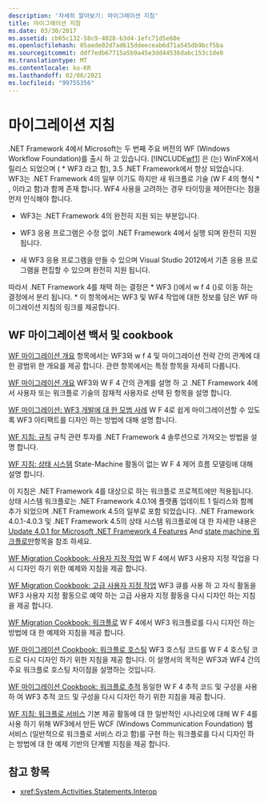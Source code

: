 ```yaml
---
description: '자세히 알아보기: 마이그레이션 지침'
title: 마이그레이션 지침
ms.date: 03/30/2017
ms.assetid: cb65c132-58c9-4028-b3d4-1efc71d5e60e
ms.openlocfilehash: 05aede02d7ad615ddeeceab6d71a545db9bcf5ba
ms.sourcegitcommit: ddf7edb67715a5b9a45e3dd44536dabc153c1de0
ms.translationtype: MT
ms.contentlocale: ko-KR
ms.lasthandoff: 02/06/2021
ms.locfileid: "99755356"
---
```

# <a name="migration-guidance"></a>마이그레이션 지침

.NET Framework 4에서 Microsoft는 두 번째 주요 버전의 WF (Windows Workflow Foundation)를 출시 하 고 있습니다. [!INCLUDE[wf1](../../../includes/wf1-md.md)] 은 (는) WinFX에서 릴리스 되었으며 ( \* WF3 라고 함), 3.5 .NET Framework에서 향상 되었습니다. WF3는 .NET Framework 4의 일부 이기도 하지만 새 워크플로 기술 (W F 4의 형식 \* , 이라고 함)과 함께 존재 합니다. WF4 사용을 고려하는 경우 타이밍을 제어한다는 점을 먼저 인식해야 합니다.

- WF3는 .NET Framework 4의 완전히 지원 되는 부분입니다.

- WF3 응용 프로그램은 수정 없이 .NET Framework 4에서 실행 되며 완전히 지원 됩니다.

- 새 WF3 응용 프로그램을 만들 수 있으며 Visual Studio 2012에서 기존 응용 프로그램을 편집할 수 있으며 완전히 지원 됩니다.

 따라서 .NET Framework 4를 채택 하는 결정은 \* WF3 ()에서 w f 4 ()로 이동 하는 결정에서 분리 됩니다. \* 이 항목에서는 WF3 및 WF4 작업에 대한 정보를 담은 WF 마이그레이션 지침의 링크를 제공합니다.

## <a name="wf-migration-white-papers-and-cookbooks"></a>WF 마이그레이션 백서 및 cookbook

 [WF 마이그레이션 개요](/previous-versions/appfabric/ff383417(v=azure.10)) 항목에서는 WF3와 w f 4 및 마이그레이션 전략 간의 관계에 대 한 광범위 한 개요를 제공 합니다. 관련 항목에서는 특정 항목을 자세히 다룹니다.

 [WF 마이그레이션 개요](/previous-versions/appfabric/ff383417(v=azure.10)) WF3와 W F 4 간의 관계를 설명 하 고 .NET Framework 4에서 사용자 또는 워크플로 기술의 잠재적 사용자로 선택 된 항목을 설명 합니다.

 [WF 마이그레이션: WF3 개발에 대 한 모범 사례](/previous-versions/appfabric/ff383417(v=azure.10)) W F 4로 쉽게 마이그레이션할 수 있도록 WF3 아티팩트를 디자인 하는 방법에 대해 설명 합니다.

 [WF 지침: 규칙](/previous-versions/appfabric/ff383417(v=azure.10)) 규칙 관련 투자를 .NET Framework 4 솔루션으로 가져오는 방법을 설명 합니다.

 [WF 지침: 상태 시스템](/previous-versions/appfabric/ff383417(v=azure.10)) State-Machine 활동이 없는 W F 4 제어 흐름 모델링에 대해 설명 합니다.

 이 지침은 .NET Framework 4를 대상으로 하는 워크플로 프로젝트에만 적용됩니다. 상태 시스템 워크플로는 .NET Framework 4.0.1에 플랫폼 업데이트 1 릴리스와 함께 추가 되었으며 .NET Framework 4.5의 일부로 포함 되었습니다. .NET Framework 4.0.1-4.0.3 및 .NET Framework 4.5의 상태 시스템 워크플로에 대 한 자세한 내용은 [Update 4.0.1 for Microsoft .NET Framework 4 Features](/previous-versions/dotnet/netframework-4.0/hh290669(v=vs.100)) And [state machine 워크플로만](state-machine-workflows.md)항목을 참조 하세요.

 [WF Migration Cookbook: 사용자 지정 작업](/previous-versions/appfabric/ff383417(v=azure.10)) W F 4에서 WF3 사용자 지정 작업을 다시 디자인 하기 위한 예제와 지침을 제공 합니다.

 [WF Migration Cookbook: 고급 사용자 지정 작업](/previous-versions/appfabric/ff383417(v=azure.10)) WF3 큐를 사용 하 고 자식 활동을 WF3 사용자 지정 활동으로 예약 하는 고급 사용자 지정 활동을 다시 디자인 하는 지침을 제공 합니다.

 [WF Migration Cookbook: 워크플로](/previous-versions/appfabric/ff383417(v=azure.10)) W F 4에서 WF3 워크플로를 다시 디자인 하는 방법에 대 한 예제와 지침을 제공 합니다.

 [WF 마이그레이션 Cookbook: 워크플로 호스팅](/previous-versions/appfabric/ff383417(v=azure.10)) WF3 호스팅 코드를 W F 4 호스팅 코드로 다시 디자인 하기 위한 지침을 제공 합니다. 이 설명서의 목적은 WF3과 WF4 간의 주요 워크플로 호스팅 차이점을 설명하는 것입니다.

 [WF 마이그레이션 Cookbook: 워크플로 추적](/previous-versions/appfabric/ff383417(v=azure.10)) 동일한 W F 4 추적 코드 및 구성을 사용 하 여 WF3 추적 코드 및 구성을 다시 디자인 하기 위한 지침을 제공 합니다.

 [WF 지침: 워크플로 서비스](/previous-versions/appfabric/ff383417(v=azure.10)) 기본 제공 활동에 대 한 일반적인 시나리오에 대해 W F 4를 사용 하기 위해 WF3에서 만든 WCF (Windows Communication Foundation) 웹 서비스 (일반적으로 워크플로 서비스 라고 함)를 구현 하는 워크플로를 다시 디자인 하는 방법에 대 한 예제 기반의 단계별 지침을 제공 합니다.

## <a name="see-also"></a>참고 항목

- <xref:System.Activities.Statements.Interop>
